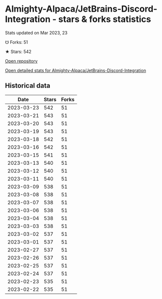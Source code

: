 # Almighty-Alpaca/JetBrains-Discord-Integration - stars & forks statistics

Stats updated on Mar 2023, 23

☋ Forks: 51

★ Stars: 542

[Open repository](https://github.com/Almighty-Alpaca/JetBrains-Discord-Integration)

[Open detailed stats for Almighty-Alpaca/JetBrains-Discord-Integration](https://reviewgithub.com/rep/Almighty-Alpaca/JetBrains-Discord-Integration)

## Historical data
| Date | Stars | Forks |
|------|-------|-------|
| 2023-03-23 | 542 | 51 | 
| 2023-03-21 | 543 | 51 | 
| 2023-03-20 | 543 | 51 | 
| 2023-03-19 | 543 | 51 | 
| 2023-03-18 | 542 | 51 | 
| 2023-03-16 | 542 | 51 | 
| 2023-03-15 | 541 | 51 | 
| 2023-03-13 | 540 | 51 | 
| 2023-03-12 | 540 | 51 | 
| 2023-03-11 | 540 | 51 | 
| 2023-03-09 | 538 | 51 | 
| 2023-03-08 | 538 | 51 | 
| 2023-03-07 | 538 | 51 | 
| 2023-03-06 | 538 | 51 | 
| 2023-03-04 | 538 | 51 | 
| 2023-03-03 | 538 | 51 | 
| 2023-03-02 | 537 | 51 | 
| 2023-03-01 | 537 | 51 | 
| 2023-02-27 | 537 | 51 | 
| 2023-02-26 | 537 | 51 | 
| 2023-02-25 | 537 | 51 | 
| 2023-02-24 | 537 | 51 | 
| 2023-02-23 | 535 | 51 | 
| 2023-02-22 | 535 | 51 | 

